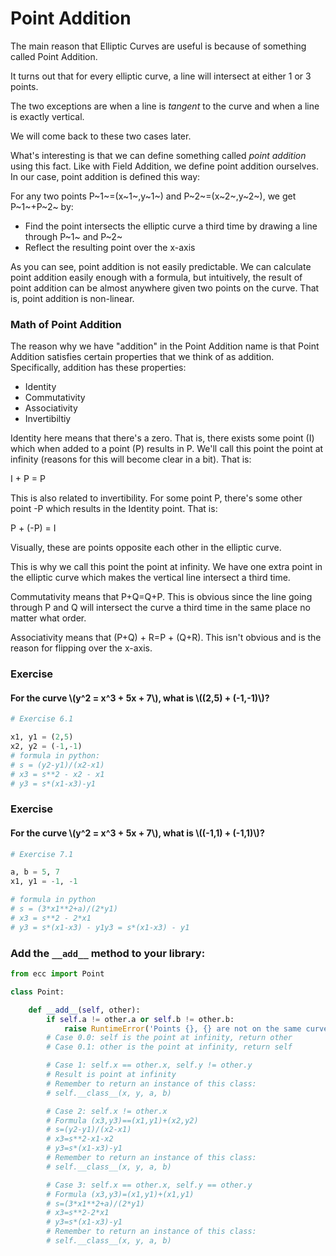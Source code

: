 # Point Addition

The main reason that Elliptic Curves are useful is because of something called Point Addition.

It turns out that for every elliptic curve, a line will intersect at either 1 or 3 points.

The two exceptions are when a line is _tangent_ to the curve and when a line is exactly vertical.

We will come back to these two cases later.

What's interesting is that we can define something called *point addition* using this fact. Like with Field Addition, we define point addition ourselves. In our case, point addition is defined this way:

For any two points P~1~=(x~1~,y~1~) and P~2~=(x~2~,y~2~), we get P~1~+P~2~ by:

* Find the point intersects the elliptic curve a third time by drawing a line through P~1~ and P~2~
* Reflect the resulting point over the x-axis

As you can see, point addition is not easily predictable. We can calculate point addition easily enough with a formula, but intuitively, the result of point addition can be almost anywhere given two points on the curve. That is, point addition is non-linear.

### Math of Point Addition

The reason why we have "addition" in the Point Addition name is that Point Addition satisfies certain properties that we think of as addition. Specifically, addition has these properties:

* Identity
* Commutativity
* Associativity
* Invertibiltiy

Identity here means that there's a zero. That is, there exists some point (I) which when added to a point (P) results in P. We'll call this point the point at infinity (reasons for this will become clear in a bit). That is:

I + P = P

This is also related to invertibility. For some point P, there's some other point -P which results in the Identity point. That is:

P + (-P) = I

Visually, these are points opposite each other in the elliptic curve.

This is why we call this point the point at infinity. We have one extra point in the elliptic curve which makes the vertical line intersect a third time.

Commutativity means that P+Q=Q+P. This is obvious since the line going through P and Q will intersect the curve a third time in the same place no matter what order.

Associativity means that (P+Q) + R=P + (Q+R). This isn't obvious and is the reason for flipping over the x-axis.


### Exercise

#### For the curve \\(y^2 = x^3 + 5x + 7\\), what is \\((2,5) + (-1,-1)\\)?

```python
# Exercise 6.1

x1, y1 = (2,5)
x2, y2 = (-1,-1)
# formula in python:
# s = (y2-y1)/(x2-x1)
# x3 = s**2 - x2 - x1
# y3 = s*(x1-x3)-y1
```

### Exercise

#### For the curve \\(y^2 = x^3 + 5x + 7\\), what is \\((-1,1) + (-1,1)\\)?

```python
# Exercise 7.1

a, b = 5, 7
x1, y1 = -1, -1

# formula in python
# s = (3*x1**2+a)/(2*y1)
# x3 = s**2 - 2*x1
# y3 = s*(x1-x3) - y1y3 = s*(x1-x3) - y1
```

### Add the `__add__` method to your library:

```python
from ecc import Point

class Point:

    def __add__(self, other):
        if self.a != other.a or self.b != other.b:
            raise RuntimeError('Points {}, {} are not on the same curve'.format(self, other))
        # Case 0.0: self is the point at infinity, return other
        # Case 0.1: other is the point at infinity, return self

        # Case 1: self.x == other.x, self.y != other.y
        # Result is point at infinity
        # Remember to return an instance of this class:
        # self.__class__(x, y, a, b)

        # Case 2: self.x != other.x
        # Formula (x3,y3)==(x1,y1)+(x2,y2)
        # s=(y2-y1)/(x2-x1)
        # x3=s**2-x1-x2
        # y3=s*(x1-x3)-y1
        # Remember to return an instance of this class:
        # self.__class__(x, y, a, b)

        # Case 3: self.x == other.x, self.y == other.y
        # Formula (x3,y3)=(x1,y1)+(x1,y1)
        # s=(3*x1**2+a)/(2*y1)
        # x3=s**2-2*x1
        # y3=s*(x1-x3)-y1
        # Remember to return an instance of this class:
        # self.__class__(x, y, a, b)
```
